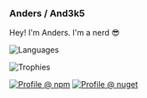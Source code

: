 ### Anders / And3k5
Hey! I'm Anders.
I'm a nerd 😎

![Languages](https://github-readme-stats.vercel.app/api/top-langs/?username=and3k5&layout=compact&hide=objective-c)

![Trophies](https://github-profile-trophy.vercel.app/?username=and3k5&row=1)

[![Profile @ npm](https://img.shields.io/badge/npm-CB3837?style=for-the-badge&logo=npm&logoColor=white "npm logo")](https://www.npmjs.com/~and3k5)
[![Profile @ nuget](https://img.shields.io/badge/NuGet-004880?style=for-the-badge&logo=nuget&logoColor=white)](https://www.nuget.org/profiles/and3k5)
